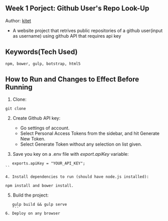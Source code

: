## Week 1 Porject: Github User's Repo Look-Up

Author: [kitet](https://github.com/kitet)

- A website project that retrives public repositories of a github user(input as username) using github API that requires api key

## Keywords(Tech Used)
	npm, bower, gulp, botstrap, html5


## How to Run and Changes to Effect Before Running
 
 1. Clone:
 ```
 git clone 
```
 
 2. Create Github API key:
 	- Go settings of account.
 	- Select Personal Access Tokens from the sidebar, and hit Generate New Token.
 	- Select Generate Token without any selection on list given. 

 3. Save you key on a .env file with _export.apiKey_ variable:
 ```
 	exports.apiKey = "YOUR_API_KEY";
 ``

 4. Install dependencies to run (should have node.js installed):
 ```
 	npm install and bower install.
 
 5. Build the project:
 ```
 	gulp build && gulp serve
 	```
 6. Deploy on any browser
 ```

